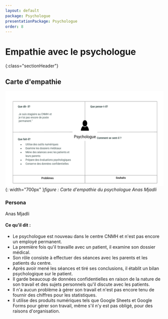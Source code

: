 ```yaml
---
layout: default
package: Psychologue
presentationPackage: Psychologue
order: 8
---
```


# Empathie avec le psychologue
{:class="sectionHeader"}
<!-- new slide -->

## Carte d'empathie 
![Empathie du psychologue](./images/carte-empathie-service-de-reeducation-Psychologue-Anas-Mjadli.png){: width="700px" }*figure : Carte d'empathie du psychologue Anas Mjadli*

<!-- note -->

### Persona 
Anas Mjadli

#### Ce qu'il dit : 
- Le psychologue est nouveau dans le centre CNMH et n'est pas encore un employé permanent.
- La première fois qu'il travaille avec un patient, il examine son dossier médical.
- Son rôle consiste à effectuer des séances avec les parents et les patients du centre.
- Après avoir mené les séances et tiré ses conclusions, il établit un bilan psychologique sur le patient.
- Il garde beaucoup de données confidentielles en raison de la nature de son travail et des sujets personnels qu'il discute avec les patients.
- Il n'a aucun problème à gérer son travail et n'est pas encore tenu de fournir des chiffres pour les statistiques.
- Il utilise des produits numériques tels que Google Sheets et Google Forms pour gérer son travail, même s'il n'y est pas obligé, pour des raisons d'organisation.

